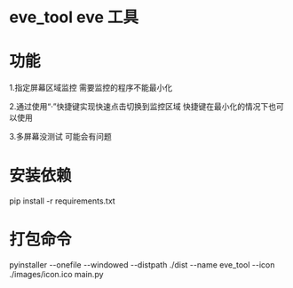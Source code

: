 # eve_tool eve 工具

# 功能

1.指定屏幕区域监控
需要监控的程序不能最小化

2.通过使用“·”快捷键实现快速点击切换到监控区域
快捷键在最小化的情况下也可以使用

3.多屏幕没测试 可能会有问题

# 安装依赖

pip install -r requirements.txt

# 打包命令

pyinstaller --onefile --windowed --distpath ./dist --name eve_tool --icon ./images/icon.ico main.py 